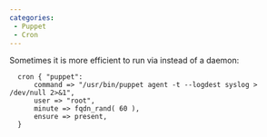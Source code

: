 ```yaml
---
categories:
 - Puppet
 - Cron
---
```

Sometimes it is more efficient to run <Puppet> via <cron> instead of a
daemon:

      cron { "puppet":
          command => "/usr/bin/puppet agent -t --logdest syslog > /dev/null 2>&1",
          user => "root",
          minute => fqdn_rand( 60 ),
          ensure => present,
      }

